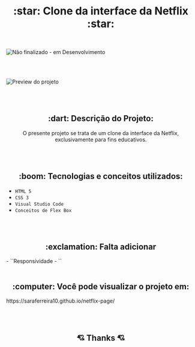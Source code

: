 <h1 align="center">:star: Clone da interface da Netflix :star:</h1>

<br>

![Não finalizado - em Desenvolvimento](http://img.shields.io/static/v1?label=STATUS&message=EM%20DESENVOLVIMENTO&color=GREEN&style=for-the-badge)

<br><br>

![Preview do projeto](https://user-images.githubusercontent.com/97038936/189519902-79dbb1d0-edac-43ee-9e1a-16dc8409077c.PNG)

<br><br>

<h2 align="center">:dart: Descrição do Projeto:</h2>

<p align="center">O presente projeto se trata de um clone da interface da Netflix, exclusivamente para fins educativos.</p>

<br><br>

<h2 align="center">:boom: Tecnologias e conceitos utilizados:</h2>

- ``HTML 5``
- ``CSS 3``
- ``Visual Studio Code``
- ``Conceitos de Flex Box``

<br><br>

<h2 align="center">:exclamation: Falta adicionar</h2>
- ``Responsividade
- ``
<br><br>

<h2 align="center">:computer: Você pode visualizar o projeto em:</h2>
https://saraferreira10.github.io/netflix-page/

<br><br>

<h2 align="center">💘 Thanks 💘</h2>

